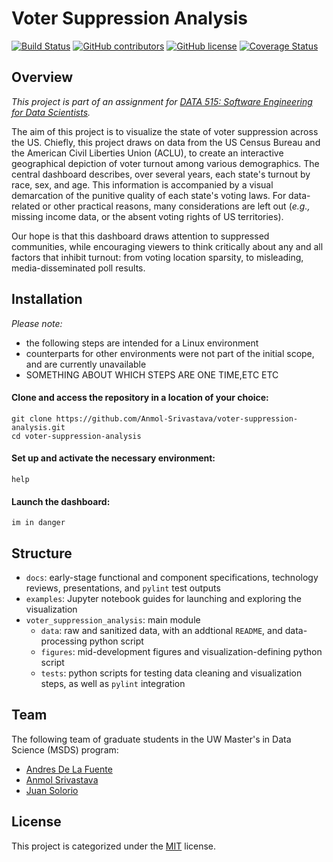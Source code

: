 # Voter Suppression Analysis

[![Build Status](https://travis-ci.com/Anmol-Srivastava/voter-suppression-analysis.svg?branch=master)](https://travis-ci.com/Anmol-Srivastava/voter-suppression-analysis)
[![GitHub contributors](https://img.shields.io/github/contributors/Anmol-Srivastava/voter-suppression-analysis)](#contributors)
[![GitHub license](https://img.shields.io/github/license/Anmol-Srivastava/voter-suppression-analysis)](./LICENSE)
[![Coverage Status](https://coveralls.io/repos/github/Anmol-Srivastava/voter-suppression-analysis/badge.svg?branch=packaging)](https://coveralls.io/github/Anmol-Srivastava/voter-suppression-analysis?branch=packaging)

## Overview

*This project is part of an assignment for [DATA 515: Software Engineering for Data Scientists](http://uwseds.github.io).*

The aim of this project is to visualize the state of voter suppression across the US. Chiefly, this project draws on data from the US Census Bureau and the American Civil Liberties Union (ACLU), to create an interactive geographical depiction of voter turnout among various demographics. The central dashboard describes, over several years, each state's turnout by race, sex, and age. This information is accompanied by a visual demarcation of the punitive quality of each state's voting laws. For data-related or other practical reasons, many considerations are left out (*e.g.,* missing income data, or the absent voting rights of US territories). 

Our hope is that this dashboard draws attention to suppressed communities, while encouraging viewers to think critically about any and all factors that inhibit turnout: from voting location sparsity, to misleading, media-disseminated poll results. 

## Installation

*Please note:* 
  - the following steps are intended for a Linux environment
  - counterparts for other environments were not part of the initial scope, and are currently unavailable
  - SOMETHING ABOUT WHICH STEPS ARE ONE TIME,ETC ETC

#### Clone and access the repository in a location of your choice:
```
git clone https://github.com/Anmol-Srivastava/voter-suppression-analysis.git
cd voter-suppression-analysis
```

#### Set up and activate the necessary environment: 
```
help
```

#### Launch the dashboard:
```
im in danger
```

## Structure

- `docs`: early-stage functional and component specifications, technology reviews, presentations, and `pylint` test outputs
- `examples`: Jupyter notebook guides for launching and exploring the visualization
- `voter_suppression_analysis`: main module 
  - `data`: raw and sanitized data, with an addtional `README`, and data-processing python script
  - `figures`: mid-development figures and visualization-defining python script 
  - `tests`: python scripts for testing data cleaning and visualization steps, as well as `pylint` integration 

## Team

The following team of graduate students in the UW Master's in Data Science (MSDS) program:

- [Andres De La Fuente](https://github.com/Oponn-1)
- [Anmol Srivastava](https://github.com/Anmol-Srivastava)
- [Juan Solorio](https://github.com/JUAN-SOLORIO)

## License

This project is categorized under the [MIT](./LICENSE) license. 
